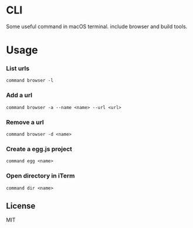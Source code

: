# CLI
Some useful command in macOS terminal. include browser and build tools.

# Usage
### List urls
```
command browser -l
```

### Add a url
```
command browser -a --name <name> --url <url>
```

### Remove a url
```
command browser -d <name>
```

### Create a egg.js project
```
command egg <name>
```

### Open directory in iTerm
```
command dir <name>
```
## License
MIT
